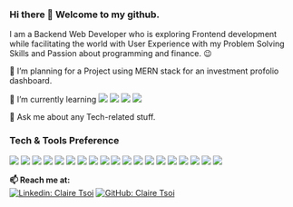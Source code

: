 ### Hi there 👋 Welcome to my github.

I am a Backend Web Developer who is exploring Frontend development while facilitating the world with User Experience with my Problem Solving Skills and Passion about programming and finance. :wink:
 
 🔭 I’m planning for a Project using MERN stack for an investment profolio dashboard.
 
 🌱 I’m currently learning 
 <img src="https://img.shields.io/badge/-React-000000?style=flat&logo=react&logoColor=00c8ff">
 <img src="https://img.shields.io/badge/-Express.js-787878?style=flat">
 <img src="https://img.shields.io/badge/-Node.js-3C873A?style=flat&logo=Node.js&logoColor=white">
 <img src="https://img.shields.io/badge/-GraphQL-e535ab?style=flat&logo=graphql&logoColor=FFFFFF"> 
 
 💬 Ask me about any Tech-related stuff.

### Tech & Tools Preference
<img src="https://img.shields.io/badge/-Java-ED8B00?style=flate&logo=openjdk&logoColor=white"> <img src="https://img.shields.io/badge/-Spring%20Boot-6DB33F?style=flat&logo=Spring+Boot&logoColor=FFFFFF"> <img src="https://img.shields.io/badge/-Spring-6DB33F?style=flat&logo=Spring&logoColor=FFFFFF"> <img src = "https://img.shields.io/badge/-HTML5-E34F26?style=flat&logo=html5&logoColor=white"> <img src = "https://img.shields.io/badge/-CSS3-1572B6?style=flat&logo=css3&logoColor=white"> <img src="https://img.shields.io/badge/-JavaScript-eed718?style=flat&logo=javascript&logoColor=ffffff"> <img src="https://img.shields.io/badge/Angular-DD0031?style=flat&logo=angular&logoColor=white">
<img src="https://img.shields.io/badge/-Python-3776AB?logo=Python&logoColor=FFFFFF&label="> <img src="https://img.shields.io/badge/Oracle-F80000?style=flat&logo=Oracle&logoColor=white"> <img src="https://img.shields.io/badge/-MySQL-005C84?style=flat&logo=mysql&logoColor=FFFFFF"> <img src="https://img.shields.io/badge/-MongoDB-4DB33D?style=flat&logo=mongodb&logoColor=FFFFFF">
<img src="http://img.shields.io/badge/-Amazon%20Web%20Services-000000?style=flat&logo=Amazon+AWS&logoColor=white"> <img src="http://img.shields.io/badge/-Google%20Cloud%20Platform-4285F4?style=flat&logo=google%20cloud&logoColor=white">  <img src="http://img.shields.io/badge/-Git-F1502F?style=flat&logo=git&logoColor=FFFFFF"> <img src="http://img.shields.io/badge/-Github-000000?style=flat&logo=github&logoColor=FFFFFF"> <img src="https://img.shields.io/badge/-GitLab-330F63?style=flat&logo=gitlab&logoColor=white"> <img src="http://img.shields.io/badge/-VS%20Code-007ACC?style=flat&logo=visual%20studio%20code&logoColor=white"> <img src="https://img.shields.io/badge/-Jira-0052CC?logo=Jira&logoColor=FFFFFF"> 
 <img src="https://img.shields.io/badge/-Firebase-FFA611?style=flat&logo=firebase&logoColor=FFFFFF">

**📫 Reach me at:**<br>
[![Linkedin: Claire Tsoi](https://img.shields.io/badge/-Claire%20Tsoi-blue?style=flat&logo=Linkedin&logoColor=white&link=https://www.linkedin.com/in/claire-tsoi-80a3b617b/)](https://www.linkedin.com/in/claire-tsoi-80a3b617b/)
[![GitHub: Claire Tsoi](https://img.shields.io/github/followers/clairetsoi1129?label=clairetsoi1129&style=social)](https://github.com/clairetsoi1129)
